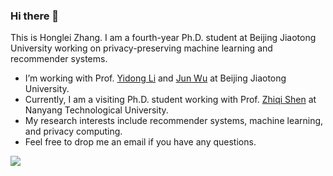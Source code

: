 ### Hi there 👋

<!--
**hongleizhang/hongleizhang** is a ✨ _special_ ✨ repository because its `README.md` (this file) appears on your GitHub profile.

Here are some ideas to get you started:

- 🔭 I’m currently working on ...
- 🌱 I’m currently learning ...
- 👯 I’m looking to collaborate on ...
- 🤔 I’m looking for help with ...
- 💬 Ask me about ...
- 📫 How to reach me: ...
- 😄 Pronouns: ...
- ⚡ Fun fact: ...
-->

This is Honglei Zhang. I am a fourth-year Ph.D. student at Beijing Jiaotong University working on privacy-preserving machine learning and recommender systems.

- I’m working with Prof. [Yidong Li](https://faculty.bjtu.edu.cn/8408/) and [Jun Wu](https://faculty.bjtu.edu.cn/8620/) at Beijing Jiaotong University.
- Currently, I am a visiting Ph.D. student working with Prof. [Zhiqi Shen](https://personal.ntu.edu.sg/zqshen/) at Nanyang Technological University.
- My research interests include recommender systems, machine learning, and privacy computing.
- Feel free to drop me an email if you have any questions.

![](https://github-readme-stats.vercel.app/api?username=hongleizhang)
